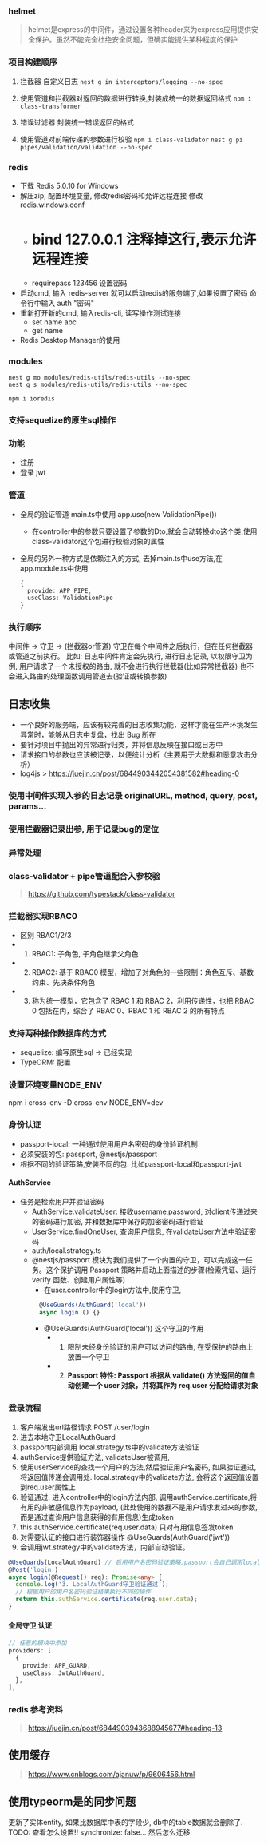 ### helmet
> helmet是express的中间件，通过设置各种header来为express应用提供安全保护。虽然不能完全杜绝安全问题，但确实能提供某种程度的保护

### 项目构建顺序
1. 拦截器
自定义日志 `nest g in interceptors/logging --no-spec`

2. 使用管道和拦截器对返回的数据进行转换,封装成统一的数据返回格式
`npm i class-transformer`

3. 错误过滤器
封装统一错误返回的格式

4. 使用管道对前端传递的参数进行校验
`npm i class-validator`
`nest g pi pipes/validation/validation --no-spec`


### redis
- 下载 Redis 5.0.10 for Windows
- 解压zip, 配置环境变量, 修改redis密码和允许远程连接 修改redis.windows.conf
  - # bind 127.0.0.1  注释掉这行,表示允许远程连接
  - requirepass 123456   设置密码
- 启动cmd, 输入 redis-server 就可以启动redis的服务端了,如果设置了密码 命令行中输入 auth "密码"
- 重新打开新的cmd, 输入redis-cli, 读写操作测试连接
  - set name abc
  - get name
- Redis Desktop Manager的使用

### modules
```
nest g mo modules/redis-utils/redis-utils --no-spec
nest g s modules/redis-utils/redis-utils --no-spec
```
`npm i ioredis`


### 支持sequelize的原生sql操作


### 功能
- 注册
- 登录 jwt


### 管道
- 全局的验证管道 main.ts中使用 app.use(new ValidationPipe())
  - 在controller中的参数只要设置了参数的Dto,就会自动转换dto这个类,使用class-validator这个包进行校验对象的属性

- 全局的另外一种方式是依赖注入的方式, 去掉main.ts中use方法,在app.module.ts中使用
  ```ts
  {
    provide: APP_PIPE,
    useClass: ValidationPipe
  }
  ```

### 执行顺序
中间件 -> 守卫 -> (拦截器or管道)
守卫在每个中间件之后执行，但在任何拦截器或管道之前执行。
比如: 日志中间件肯定会先执行, 进行日志记录, 以权限守卫为例, 用户请求了一个未授权的路由, 就不会进行执行拦截器(比如异常拦截器) 也不会进入路由的处理函数调用管道去(验证或转换参数)


## 日志收集
- 一个良好的服务端，应该有较完善的日志收集功能，这样才能在生产环境发生异常时，能够从日志中复盘，找出 Bug 所在
- 要针对项目中抛出的异常进行归类，并将信息反映在接口或日志中
- 请求接口的参数也应该被记录，以便统计分析（主要用于大数据和恶意攻击分析）
- log4js  > https://juejin.cn/post/6844903442054381582#heading-0
### 使用中间件实现入参的日志记录 originalURL, method, query, post, params...

### 使用拦截器记录出参, 用于记录bug的定位

### 异常处理


### class-validator + pipe管道配合入参校验
> https://github.com/typestack/class-validator


### 拦截器实现RBAC0
- 区别 RBAC1/2/3
- 1. RBAC1: 子角色, 子角色继承父角色
- 2. RBAC2: 基于 RBAC0 模型，增加了对角色的一些限制：角色互斥、基数约束、先决条件角色
- 3. 称为统一模型，它包含了 RBAC 1 和 RBAC 2，利用传递性，也把 RBAC 0 包括在内，综合了 RBAC 0、RBAC 1 和 RBAC 2 的所有特点


### 支持两种操作数据库的方式
- sequelize: 编写原生sql -> 已经实现
- TypeORM: 配置

### 设置环境变量NODE_ENV
npm i cross-env -D
cross-env NODE_ENV=dev


### 身份认证
- passport-local: 一种通过使用用户名密码的身份验证机制
- 必须安装的包: passport, @nestjs/passport
- 根据不同的验证策略,安装不同的包. 比如passport-local和passport-jwt


#### AuthService
- 任务是检索用户并验证密码
  - AuthService.validateUser: 接收username,password, 对client传递过来的密码进行加密, 并和数据库中保存的加密密码进行验证
  - UserService.findOneUser, 查询用户信息, 在validateUser方法中验证密码
  - auth/local.strategy.ts
  - @nestjs/passport 模块为我们提供了一个内置的守卫，可以完成这一任务。这个保护调用 Passport 策略并启动上面描述的步骤(检索凭证、运行verify 函数、创建用户属性等)
    - 在user.controller中的login方法中,使用守卫,
    ```ts
      @UseGuards(AuthGuard('local'))
      async login () {}
    ```
    - @UseGuards(AuthGuard('local')) 这个守卫的作用
      - 1. 限制未经身份验证的用户可以访问的路由, 在受保护的路由上放置一个守卫
      - 2. **Passport 特性: Passport 根据从 validate() 方法返回的值自动创建一个 user 对象，并将其作为 req.user 分配给请求对象**


### 登录流程
1. 客户端发出url路径请求 POST /user/login
2. 进去本地守卫LocalAuthGuard
3. passport内部调用 local.strategy.ts中的validate方法验证
4. authService提供验证方法, validateUser被调用,
5. 使用userService的查找一个用户的方法,然后验证用户名密码, 如果验证通过, 将返回值传递会调用处. local.strategy中的validate方法, 会将这个返回值设置到req.user属性上
6. 验证通过, 进入controller中的login方法内部, 调用authService.certificate,将有用的非敏感信息作为payload,
   (此处使用的数据不是用户请求发过来的参数,而是通过查询用户信息获得的有用信息)生成token
7. this.authService.certificate(req.user.data) 只对有用信息签发token
8. 对需要认证的接口进行装饰器操作 @UseGuards(AuthGuard('jwt'))
9. 会调用jwt.strategy中的validate方法，内部自动验证。

```ts
@UseGuards(LocalAuthGuard) // 启用用户名密码验证策略,passport会自己调用local.strategy中的validate方法
@Post('login')
async login(@Request() req): Promise<any> {
  console.log('3. LocalAuthGuard守卫验证通过');
  // 根据用户的用户名密码验证结果执行不同的操作
  return this.authService.certificate(req.user.data);
}
```


#### 全局守卫 认证
```ts
// 任意的模块中添加
providers: [
  {
    provide: APP_GUARD,
    useClass: JwtAuthGuard,
  },
],
```

### redis 参考资料
> https://juejin.cn/post/6844903943688945677#heading-13


## 使用缓存
> https://www.cnblogs.com/ajanuw/p/9606456.html



## 使用typeorm是的同步问题
更新了实体entity, 如果比数据库中表的字段少, db中的table数据就会删除了. 
TODO: 查看怎么设置!! synchronize: false... 然后怎么迁移